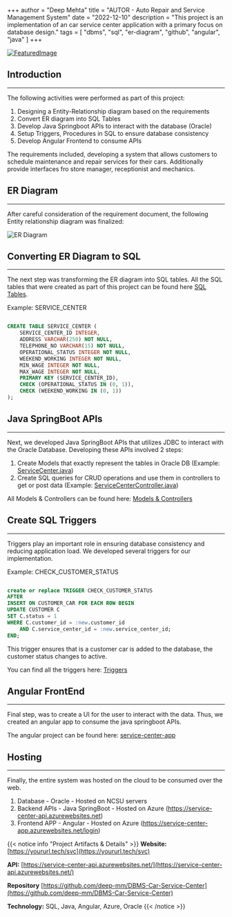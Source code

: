 +++
author = "Deep Mehta"
title = "AUTOR - Auto Repair and Service Management System"
date = "2022-12-10"
description = "This project is an implementation of an car service center application with a primary focus on database design."
tags = [
    "dbms",
    "sql",
    "er-diagram",
    "github",
    "angular",
    "java"
]
+++

[![FeaturedImage](/images/projects/autor_main.png)](https://yoururl.tech/svc)

## Introduction

---

The following activities were performed as part of this project:

1. Designing a Entity-Relationship diagram based on the requirements
2. Convert ER diagram into SQL Tables
3. Develop Java Springboot APIs to interact with the database (Oracle)
4. Setup Triggers, Procedures in SQL to ensure database consistency
5. Develop Angular Frontend to consume APIs

The requirements included, developing a system that allows customers to schedule maintenance and repair services for their cars. Additionally provide interfaces fro store manager, receptionist and mechanics.

## ER Diagram

---

After careful consideration of the requirement document, the following Entity relationship diagram was finalized:

![ER Diagram](/images/projects/autor_er.jpg)

## Converting ER Diagram to SQL

---

The next step was transforming the ER diagram into SQL tables. All the SQL tables that were created as part of this project can be found here [SQL Tables](https://github.com/deep-mm/DBMS-Car-Service-Center/blob/main/sql-files/set_up.sql).

Example: SERVICE_CENTER

```sql

CREATE TABLE SERVICE_CENTER (
    SERVICE_CENTER_ID INTEGER,
    ADDRESS VARCHAR(250) NOT NULL,
    TELEPHONE_NO VARCHAR(15) NOT NULL,
    OPERATIONAL_STATUS INTEGER NOT NULL,
    WEEKEND_WORKING INTEGER NOT NULL,
    MIN_WAGE INTEGER NOT NULL,
    MAX_WAGE INTEGER NOT NULL,
    PRIMARY KEY (SERVICE_CENTER_ID),
    CHECK (OPERATIONAL_STATUS IN (0, 1)),
    CHECK (WEEKEND_WORKING IN (0, 1))
);

```

## Java SpringBoot APIs

---

Next, we developed Java SpringBoot APIs that utilizes JDBC to interact with the Oracle Database. Developing these APIs involved 2 steps:

1. Create Models that exactly represent the tables in Oracle DB (Example: [ServiceCenter.java](https://github.com/deep-mm/DBMS-Car-Service-Center/blob/main/src/main/java/com/dbms/team15/models/ServiceCenter.java))
2. Create SQL queries for CRUD operations and use them in controllers to get or post data (Example: [ServiceCenterController.java](https://github.com/deep-mm/DBMS-Car-Service-Center/blob/main/src/main/java/com/dbms/team15/controllers/ServiceCenterController.java))

All Models & Controllers can be found here: [Models & Controllers](https://github.com/deep-mm/DBMS-Car-Service-Center/tree/main/src/main/java/com/dbms/team15)

## Create SQL Triggers

---

Triggers play an important role in ensuring database consistency and reducing application load. We developed several triggers for our implementation.

Example: CHECK_CUSTOMER_STATUS

```sql

create or replace TRIGGER CHECK_CUSTOMER_STATUS
AFTER
INSERT ON CUSTOMER_CAR FOR EACH ROW BEGIN
UPDATE CUSTOMER C
SET C.status = 1
WHERE C.customer_id = :new.customer_id
    AND C.service_center_id = :new.service_center_id;
END;

```

This trigger ensures that is a customer car is added to the database, the customer status changes to active.

You can find all the triggers here: [Triggers](https://github.com/deep-mm/DBMS-Car-Service-Center/blob/main/sql-files/set_up.sql#L210)

## Angular FrontEnd

---

Final step, was to create a UI for the user to interact with the data. Thus, we created an angular app to consume the java springboot APIs.

The angular project can be found here: [service-center-app](https://github.com/deep-mm/DBMS-Car-Service-Center/tree/main/service-center-app/src)

## Hosting

---

Finally, the entire system was hosted on the cloud to be consumed over the web.

1. Database - Oracle - Hosted on NCSU servers
2. Backend APIs - Java SpringBoot - Hosted on Azure (https://service-center-api.azurewebsites.net)
3. Frontend APP - Angular - Hosted on Azure (https://service-center-app.azurewebsites.net/login)

{{< notice info "Project Artifacts & Details" >}}
**Website:** [https://yoururl.tech/svc](https://yoururl.tech/svc)

**API:** [https://service-center-api.azurewebsites.net/](https://service-center-api.azurewebsites.net/)

**Repository** [https://github.com/deep-mm/DBMS-Car-Service-Center](https://github.com/deep-mm/DBMS-Car-Service-Center)

**Technology:** SQL, Java, Angular, Azure, Oracle
{{< /notice >}}
